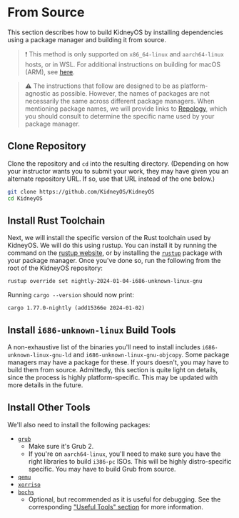 # From Source

This section describes how to build KidneyOS by installing dependencies using a package manager and building it from source.

> ❗ This method is only supported on `x86_64-linux` and `aarch64-linux` hosts, or in WSL. For additional instructions on building for macOS (ARM), see [here](./macos.md).

> ⚠️ The instructions that follow are designed to be as platform-agnostic as possible. However, the names of packages are not necessarily the same across different package managers. When mentioning package names, we will provide links to [Repology](https://repology.org/), which you should consult to determine the specific name used by your package manager.

<!-- [> clone](clone.md) -->
<!-- BEGIN mdsh -->
## Clone Repository

Clone the repository and `cd` into the resulting directory. (Depending on how your instructor wants you to submit your work, they may have given you an alternate repository URL. If so, use that URL instead of the one below.)

```sh
git clone https://github.com/KidneyOS/KidneyOS
cd KidneyOS
```

<!-- TODO: Provide instructions for checking out the appropriate branch for once we have stable, tagged versions. -->
<!-- END mdsh -->

## Install Rust Toolchain

Next, we will install the specific version of the Rust toolchain used by KidneyOS. We will do this using rustup. You can install it by running the command on the [rustup website](https://rustup.rs/), or by installing the [`rustup`](https://repology.org/project/rustup/versions) package with your package manager. Once you've done so, run the following from the root of the KidneyOS repository:

```sh
rustup override set nightly-2024-01-04-i686-unknown-linux-gnu
```

Running `cargo --version` should now print:

```
cargo 1.77.0-nightly (add15366e 2024-01-02)
```

## Install `i686-unknown-linux` Build Tools

A non-exhaustive list of the binaries you'll need to install includes `i686-unknown-linux-gnu-ld` and `i686-unknown-linux-gnu-objcopy`. Some package managers may have a package for these. If yours doesn't, you may have to build them from source. Admittedly, this section is quite light on details, since the process is highly platform-specific. This may be updated with more details in the future. <!-- TODO: Provide more detailed instructions on how to do this, or a link to somewhere which does? -->

## Install Other Tools

We'll also need to install the following packages:

- [`grub`](https://repology.org/project/grub/versions)
  - Make sure it's Grub 2.
  - If you're on `aarch64-linux`, you'll need to make sure you have the right libraries to build `i386-pc` ISOs. This will be highly distro-specific specific. You may have to build Grub from source.
- [`qemu`](https://repology.org/project/qemu/versions)
- [`xorriso`](https://repology.org/project/xorriso/versions)
- [`bochs`](https://repology.org/project/bochs/versions)
  - Optional, but recommended as it is useful for debugging. See the corresponding ["Useful Tools" section](../useful-tools.md#bochs) for more information.
